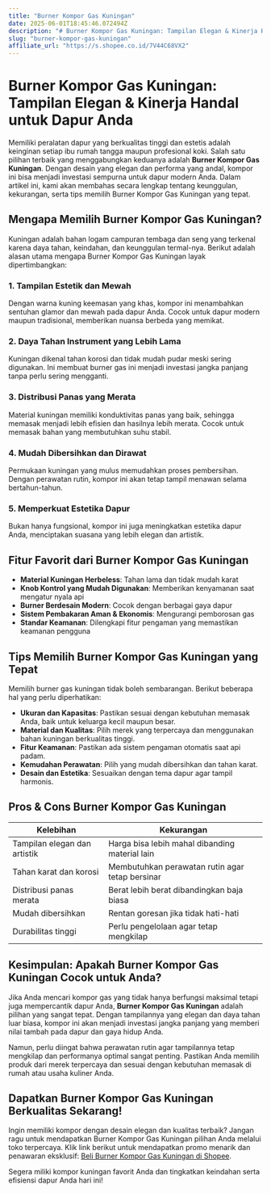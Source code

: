 ```yaml
---
title: "Burner Kompor Gas Kuningan"
date: 2025-06-01T18:45:46.072494Z
description: "# Burner Kompor Gas Kuningan: Tampilan Elegan & Kinerja Handal untuk Dapur Anda..."
slug: "burner-kompor-gas-kuningan"
affiliate_url: "https://s.shopee.co.id/7V44C68VX2"
---
```

# Burner Kompor Gas Kuningan: Tampilan Elegan & Kinerja Handal untuk Dapur Anda

Memiliki peralatan dapur yang berkualitas tinggi dan estetis adalah keinginan setiap ibu rumah tangga maupun profesional koki. Salah satu pilihan terbaik yang menggabungkan keduanya adalah **Burner Kompor Gas Kuningan**. Dengan desain yang elegan dan performa yang andal, kompor ini bisa menjadi investasi sempurna untuk dapur modern Anda. Dalam artikel ini, kami akan membahas secara lengkap tentang keunggulan, kekurangan, serta tips memilih Burner Kompor Gas Kuningan yang tepat.

## Mengapa Memilih Burner Kompor Gas Kuningan?

Kuningan adalah bahan logam campuran tembaga dan seng yang terkenal karena daya tahan, keindahan, dan keunggulan termal-nya. Berikut adalah alasan utama mengapa Burner Kompor Gas Kuningan layak dipertimbangkan:

### 1. Tampilan Estetik dan Mewah
Dengan warna kuning keemasan yang khas, kompor ini menambahkan sentuhan glamor dan mewah pada dapur Anda. Cocok untuk dapur modern maupun tradisional, memberikan nuansa berbeda yang memikat.

### 2. Daya Tahan Instrument yang Lebih Lama
Kuningan dikenal tahan korosi dan tidak mudah pudar meski sering digunakan. Ini membuat burner gas ini menjadi investasi jangka panjang tanpa perlu sering mengganti.

### 3. Distribusi Panas yang Merata
Material kuningan memiliki konduktivitas panas yang baik, sehingga memasak menjadi lebih efisien dan hasilnya lebih merata. Cocok untuk memasak bahan yang membutuhkan suhu stabil.

### 4. Mudah Dibersihkan dan Dirawat
Permukaan kuningan yang mulus memudahkan proses pembersihan. Dengan perawatan rutin, kompor ini akan tetap tampil menawan selama bertahun-tahun.

### 5. Memperkuat Estetika Dapur
Bukan hanya fungsional, kompor ini juga meningkatkan estetika dapur Anda, menciptakan suasana yang lebih elegan dan artistik.

## Fitur Favorit dari Burner Kompor Gas Kuningan

- **Material Kuningan Herbeless**: Tahan lama dan tidak mudah karat
- **Knob Kontrol yang Mudah Digunakan**: Memberikan kenyamanan saat mengatur nyala api
- **Burner Berdesain Modern**: Cocok dengan berbagai gaya dapur
- **Sistem Pembakaran Aman & Ekonomis**: Mengurangi pemborosan gas
- **Standar Keamanan**: Dilengkapi fitur pengaman yang memastikan keamanan pengguna

## Tips Memilih Burner Kompor Gas Kuningan yang Tepat

Memilih burner gas kuningan tidak boleh sembarangan. Berikut beberapa hal yang perlu diperhatikan:

- **Ukuran dan Kapasitas**: Pastikan sesuai dengan kebutuhan memasak Anda, baik untuk keluarga kecil maupun besar.
- **Material dan Kualitas**: Pilih merek yang terpercaya dan menggunakan bahan kuningan berkualitas tinggi.
- **Fitur Keamanan**: Pastikan ada sistem pengaman otomatis saat api padam.
- **Kemudahan Perawatan**: Pilih yang mudah dibersihkan dan tahan karat.
- **Desain dan Estetika**: Sesuaikan dengan tema dapur agar tampil harmonis.

## Pros & Cons Burner Kompor Gas Kuningan

| Kelebihan | Kekurangan |
|------------|--------------|
| Tampilan elegan dan artistik | Harga bisa lebih mahal dibanding material lain |
| Tahan karat dan korosi | Membutuhkan perawatan rutin agar tetap bersinar |
| Distribusi panas merata | Berat lebih berat dibandingkan baja biasa |
| Mudah dibersihkan | Rentan goresan jika tidak hati-hati |
| Durabilitas tinggi | Perlu pengelolaan agar tetap mengkilap |

## Kesimpulan: Apakah Burner Kompor Gas Kuningan Cocok untuk Anda?

Jika Anda mencari kompor gas yang tidak hanya berfungsi maksimal tetapi juga mempercantik dapur Anda, **Burner Kompor Gas Kuningan** adalah pilihan yang sangat tepat. Dengan tampilannya yang elegan dan daya tahan luar biasa, kompor ini akan menjadi investasi jangka panjang yang memberi nilai tambah pada dapur dan gaya hidup Anda.

Namun, perlu diingat bahwa perawatan rutin agar tampilannya tetap mengkilap dan performanya optimal sangat penting. Pastikan Anda memilih produk dari merek terpercaya dan sesuai dengan kebutuhan memasak di rumah atau usaha kuliner Anda.

## Dapatkan Burner Kompor Gas Kuningan Berkualitas Sekarang!

Ingin memiliki kompor dengan desain elegan dan kualitas terbaik? Jangan ragu untuk mendapatkan Burner Kompor Gas Kuningan pilihan Anda melalui toko terpercaya. Klik link berikut untuk mendapatkan promo menarik dan penawaran eksklusif: [Beli Burner Kompor Gas Kuningan di Shopee](https://s.shopee.co.id/7V44C68VX2).

Segera miliki kompor kuningan favorit Anda dan tingkatkan keindahan serta efisiensi dapur Anda hari ini!